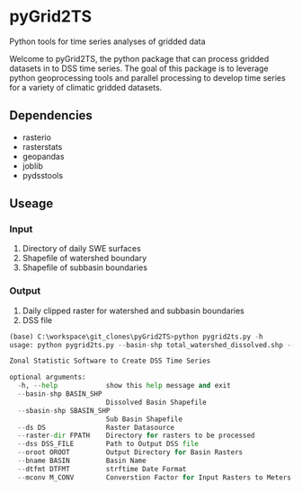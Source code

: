 # pyGrid2TS
Python tools for time series analyses of gridded data

Welcome to pyGrid2TS, the python package that can process gridded datasets in to DSS time series. The goal of this package is to leverage python geoprocessing tools and parallel processing to develop time series for a variety of climatic gridded datasets.

## Dependencies
- rasterio
- rasterstats
- geopandas
- joblib
- pydsstools


## Useage

### Input

1. Directory of daily SWE surfaces
2. Shapefile of watershed boundary
3. Shapefile of subbasin boundaries

### Output

1. Daily clipped raster for watershed and subbasin boundaries
2. DSS file


```python
(base) C:\workspace\git_clones\pyGrid2TS>python pygrid2ts.py -h
usage: python pygrid2ts.py --basin-shp total_watershed_dissolved.shp --sbasin-shp total_watershed.shp --ds SONDAS --raster-dir snodas_dir --dss output_timeseries.dss --oroot output_dir --bname RIRIE --dtfmt %Y%m%d --mconv 1000.0

Zonal Statistic Software to Create DSS Time Series

optional arguments:
  -h, --help            show this help message and exit
  --basin-shp BASIN_SHP
                        Dissolved Basin Shapefile
  --sbasin-shp SBASIN_SHP
                        Sub Basin Shapefile
  --ds DS               Raster Datasource
  --raster-dir FPATH    Directory for rasters to be processed
  --dss DSS_FILE        Path to Output DSS file
  --oroot OROOT         Output Directory for Basin Rasters
  --bname BASIN         Basin Name
  --dtfmt DTFMT         strftime Date Format
  --mconv M_CONV        Converstion Factor for Input Rasters to Meters
 ```

